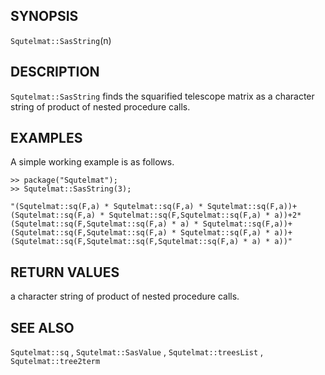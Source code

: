 ## SYNOPSIS

`Squtelmat::SasString`(n)

## DESCRIPTION

`Squtelmat::SasString` finds the squarified telescope matrix
as a character string of product of nested procedure calls. 

## EXAMPLES

A simple working example is as follows.

    >> package("Squtelmat");
    >> Squtelmat::SasString(3);

    "(Squtelmat::sq(F,a) * Squtelmat::sq(F,a) * Squtelmat::sq(F,a))+(Squtelmat::sq(F,a) * Squtelmat::sq(F,Squtelmat::sq(F,a) * a))+2*(Squtelmat::sq(F,Squtelmat::sq(F,a) * a) * Squtelmat::sq(F,a))+(Squtelmat::sq(F,Squtelmat::sq(F,a) * Squtelmat::sq(F,a) * a))+(Squtelmat::sq(F,Squtelmat::sq(F,Squtelmat::sq(F,a) * a) * a))"

## RETURN VALUES

a character string of product of nested procedure calls.

## SEE ALSO

`Squtelmat::sq` , `Squtelmat::SasValue` , `Squtelmat::treesList` , `Squtelmat::tree2term`  
